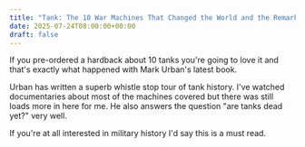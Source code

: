```yaml
---
title: "Tank: The 10 War Machines That Changed the World and the Remarkable Men Behind Them"
date: 2025-07-24T08:00:00+00:00
draft: false
---
```


If you pre-ordered a hardback about 10 tanks you're going to love it and that's exactly what happened with Mark Urban's latest book.

Urban has written a superb whistle stop tour of tank history. I've watched documentaries about most of the machines covered but there was still loads more in here for me. He also answers the question "are tanks dead yet?" very well.

If you're at all interested in military history I'd say this is a must read.